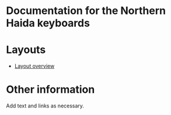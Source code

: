 # Documentation for the Northern Haida keyboards


# Layouts

-   [Layout overview](layout.html)

# Other information

Add text and links as necessary.
